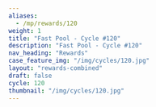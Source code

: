 ```yaml
---
aliases:
  - /mp/rewards/120
weight: 1
title: "Fast Pool - Cycle #120"
description: "Fast Pool - Cycle #120"
nav_heading: "Rewards"
case_feature_img: "/img/cycles/120.jpg"
layout: "rewards-combined"
draft: false
cycle: 120
thumbnail: "/img/cycles/120.jpg"
---
```

